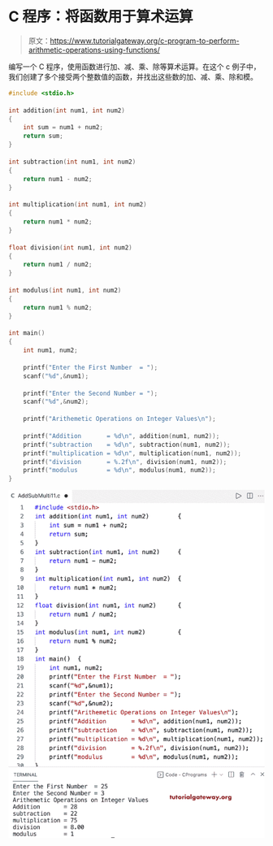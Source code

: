 # C 程序：将函数用于算术运算

> 原文：<https://www.tutorialgateway.org/c-program-to-perform-arithmetic-operations-using-functions/>

编写一个 C 程序，使用函数进行加、减、乘、除等算术运算。在这个 c 例子中，我们创建了多个接受两个整数值的函数，并找出这些数的加、减、乘、除和模。

```c
#include <stdio.h>

int addition(int num1, int num2)
{
    int sum = num1 + num2;
    return sum;
}

int subtraction(int num1, int num2)
{
    return num1 - num2;
}

int multiplication(int num1, int num2)
{
    return num1 * num2;
}

float division(int num1, int num2)
{
    return num1 / num2;
}

int modulus(int num1, int num2)
{
    return num1 % num2;
}

int main()
{   
    int num1, num2;

    printf("Enter the First Number  = ");
    scanf("%d",&num1);

    printf("Enter the Second Number = ");
    scanf("%d",&num2);

    printf("Arithemetic Operations on Integer Values\n");

    printf("Addition       = %d\n", addition(num1, num2)); 
    printf("subtraction    = %d\n", subtraction(num1, num2));
    printf("multiplication = %d\n", multiplication(num1, num2));
    printf("division       = %.2f\n", division(num1, num2));
    printf("modulus        = %d\n", modulus(num1, num2));
}
```

![C Program To Perform Arithmetic Operations using Functions](img/33e19eeb1de3396c76f138d791b385b4.png)